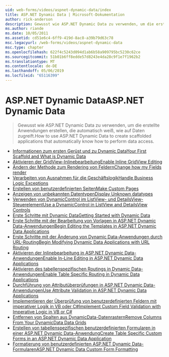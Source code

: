 ```yaml
---
uid: web-forms/videos/aspnet-dynamic-data/index
title: ASP.NET Dynamic Data | Microsoft-Dokumentation
author: rick-anderson
description: Gewusst wie ASP.NET Dynamic Data zu verwenden, um die erstellte Anwendungen erstellen, die automatisch weiß, wie auf Daten zugreift.
ms.author: riande
ms.date: 10/05/2011
ms.assetid: cd51e6c4-6ff9-419d-8ac8-a39b79d63c78
msc.legacyurl: /web-forms/videos/aspnet-dynamic-data
msc.type: chapter
ms.openlocfilehash: 622f4c5243d094d1ab6b58a909795bc5230c62ce
ms.sourcegitcommit: 51b01b6ff8edde57d8243e4da28c9f1e7f1962b2
ms.translationtype: MT
ms.contentlocale: de-DE
ms.lasthandoff: 05/06/2019
ms.locfileid: "65116399"
---
```

# <a name="aspnet-dynamic-data"></a><span data-ttu-id="6c45b-103">ASP.NET Dynamic Data</span><span class="sxs-lookup"><span data-stu-id="6c45b-103">ASP.NET Dynamic Data</span></span>

> <span data-ttu-id="6c45b-104">Gewusst wie ASP.NET Dynamic Data zu verwenden, um die erstellte Anwendungen erstellen, die automatisch weiß, wie auf Daten zugreift.</span><span class="sxs-lookup"><span data-stu-id="6c45b-104">How to use ASP.NET Dynamic Data to create scaffolded applications that automatically know how to perform data access.</span></span>

- [<span data-ttu-id="6c45b-105">Informationen zum ersten Gerüst und zu Dynamic Data</span><span class="sxs-lookup"><span data-stu-id="6c45b-105">Your First Scaffold and What is Dynamic Data</span></span>](your-first-scaffold-and-what-is-dynamic-data.md)
- [<span data-ttu-id="6c45b-106">Aktivieren der GridView-Inlinebearbeitung</span><span class="sxs-lookup"><span data-stu-id="6c45b-106">Enable Inline GridView Editing</span></span>](how-do-i-enable-inline-gridview-editing.md)
- [<span data-ttu-id="6c45b-107">Ändern der Methode zum Rendering von Feldern</span><span class="sxs-lookup"><span data-stu-id="6c45b-107">Change how my Fields render</span></span>](how-do-i-change-how-my-fields-render.md)
- [<span data-ttu-id="6c45b-108">Verarbeiten von Ausnahmen für die Geschäftslogik</span><span class="sxs-lookup"><span data-stu-id="6c45b-108">Handle Business Logic Exceptions</span></span>](how-do-i-handle-business-logic-exceptions.md)
- [<span data-ttu-id="6c45b-109">Erstellen von benutzerdefinierten Seiten</span><span class="sxs-lookup"><span data-stu-id="6c45b-109">Make Custom Pages</span></span>](how-do-i-make-custom-pages.md)
- [<span data-ttu-id="6c45b-110">Anzeigen von unbekannten Datentypen</span><span class="sxs-lookup"><span data-stu-id="6c45b-110">Display Unknown datatypes</span></span>](how-do-i-display-unknown-datatypes.md)
- [<span data-ttu-id="6c45b-111">Verwenden von DynamicControl im ListView- und DetailsView-Steuerelement</span><span class="sxs-lookup"><span data-stu-id="6c45b-111">Use a DynamicControl in ListView and DetailsView Controls</span></span>](how-do-i-use-a-dynamiccontrol-in-listview-and-detailsview-controls.md)
- [<span data-ttu-id="6c45b-112">Erste Schritte mit Dynamic Data</span><span class="sxs-lookup"><span data-stu-id="6c45b-112">Getting Started with Dynamic Data</span></span>](getting-started-with-dynamic-data.md)
- [<span data-ttu-id="6c45b-113">Erste Schritte mit der Bearbeitung von Vorlagen in ASP.NET Dynamic Data-Anwendungen</span><span class="sxs-lookup"><span data-stu-id="6c45b-113">Begin Editing the Templates in ASP.NET Dynamic Data Applications</span></span>](begin-editing-the-templates-in-aspnet-dynamic-data-applications.md)
- [<span data-ttu-id="6c45b-114">Erste Schritte mit der Änderung von Dynamic Data-Anwendungen durch URL-Routing</span><span class="sxs-lookup"><span data-stu-id="6c45b-114">Begin Modifying Dynamic Data Applications with URL Routing</span></span>](begin-modifying-dynamic-data-applications-with-url-routing.md)
- [<span data-ttu-id="6c45b-115">Aktivieren der Inlinebearbeitung in ASP.NET Dynamic Data-Anwendungen</span><span class="sxs-lookup"><span data-stu-id="6c45b-115">Enable In-Line Editing in ASP.NET Dynamic Data Applications</span></span>](enable-in-line-editing-in-aspnet-dynamic-data-applications.md)
- [<span data-ttu-id="6c45b-116">Aktivieren des tabellenspezifischen Routings in Dynamic Data-Anwendungen</span><span class="sxs-lookup"><span data-stu-id="6c45b-116">Enable Table Specific Routing in Dynamic Data Applications</span></span>](how-to-enable-table-specific-routing-in-dynamic-data-applications.md)
- [<span data-ttu-id="6c45b-117">Durchführung von Attributüberprüfungen in ASP.NET Dynamic Data-Anwendungen</span><span class="sxs-lookup"><span data-stu-id="6c45b-117">Use Attribute Validation in ASP.NET Dynamic Data Applications</span></span>](how-to-use-attribute-validation-in-aspnet-dynamic-data-applications.md)
- [<span data-ttu-id="6c45b-118">Implementieren der Überprüfung von benutzerdefinierten Feldern mit imperativer Logik in VB oder C#</span><span class="sxs-lookup"><span data-stu-id="6c45b-118">Implement Custom Field Validation with Imperative Logic in VB or C#</span></span>](how-to-implement-custom-field-validation-with-imperative-logic-in-vb-or-c.md)
- [<span data-ttu-id="6c45b-119">Entfernen von Spalten aus DynamicData-Datenrastern</span><span class="sxs-lookup"><span data-stu-id="6c45b-119">Remove Columns From Your DynamicData Data Grids</span></span>](how-to-remove-columns-from-your-dynamicdata-data-grids.md)
- [<span data-ttu-id="6c45b-120">Erstellen von tabellenspezifischen benutzerdefinierten Formularen in einer ASP.NET Dynamic Data-Anwendung</span><span class="sxs-lookup"><span data-stu-id="6c45b-120">Create Table Specific Custom Forms in an ASP.NET Dynamic Data Application</span></span>](how-to-create-table-specific-custom-forms-in-an-aspnet-dynamic-data-application.md)
- [<span data-ttu-id="6c45b-121">Formatierung von benutzerdefinierten ASP.NET Dynamic Data-Formularen</span><span class="sxs-lookup"><span data-stu-id="6c45b-121">ASP.NET Dynamic Data Custom Form Formatting</span></span>](aspnet-dynamic-data-custom-form-formatting.md)
